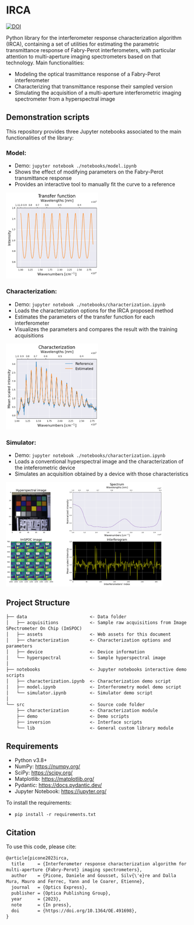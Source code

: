 # IRCA

[![DOI](https://zenodo.org/badge/614794669.svg)](https://zenodo.org/badge/latestdoi/614794669)

Python library for the interferometer response characterization algorithm (IRCA), containing a set of utilities for estimating the parametric transmittance response of Fabry-Perot interferometers, with particular attention to multi-aperture imaging spectrometers based on that technology.
Main functionalities:
- Modeling the optical trasmittance response of a Fabry-Perot interferometer
- Characterizing that transmittance response their sampled version
- Simulating the acquisition of a multi-aperture interferometric imaging spectrometer from a hyperspectral image

## Demonstration scripts

This repository provides three Jupyter notebooks associated to the main functionalities of the library:

### Model:
- Demo: `jupyter notebook ./notebooks/model.ipynb`
- Shows the effect of modifying parameters on the Fabry-Perot transmittance response
- Provides an interactive tool to manually fit the curve to a reference

<img src="data/assets/model.png" width="50%" height="50%">

### Characterization:
- Demo: `jupyter notebook ./notebooks/characterization.ipynb`
- Loads the characterization options for the IRCA proposed method
- Estimates the parameters of the transfer function for each interferometer
- Visualizes the parameters and compares the result with the training acquisitions

<img src="data/assets/characterization.png" width="50%" height="50%">

### Simulator:
- Demo: `jupyter notebook ./notebooks/characterization.ipynb`
- Loads a conventional hyperspectral image and the characterization of the inteferometric device
- Simulates an acquisition obtained by a device with those characteristics

<img src="data/assets/simulator.png" width="85%" height="85%">

## Project Structure

    ├── data                        <- Data folder
    │   ├── acquisitions            <- Sample raw acquisitions from Image SPectrometer On Chip (ImSPOC)
    │   ├── assets                  <- Web assets for this document
    │   ├── characterization        <- Characterization options and parameters
    │   ├── device                  <- Device information
    │   └── hyperspectral           <- Sample hyperspectral image
    │
    ├── notebooks                   <- Jupyter notebooks interactive demo scripts
    │   ├── characterization.ipynb  <- Characterization demo script
    │   ├── model.ipynb             <- Interferometry model demo script
    │   └── simulator.ipynb         <- Simulator demo script
    │
    └── src                         <- Source code folder
        ├── characterization        <- Characterization module
        ├── demo                    <- Demo scripts
        ├── inversion               <- Interface scripts
        └── lib                     <- General custom library module


## Requirements

- Python v3.8+
- NumPy: https://numpy.org/
- SciPy: https://scipy.org/
- Matplotlib: https://matplotlib.org/
- Pydantic: https://docs.pydantic.dev/
- Jupyter Notebook: https://jupyter.org/

To install the requirements:
- `pip install -r requirements.txt`

## Citation
To use this code, please cite:

```
@article{picone2023irca,
  title     = {Interferometer response characterization algorithm for multi-aperture {Fabry-Perot} imaging spectrometers},
  author    = {Picone, Daniele and Gousset, Silv{\'e}re and Dalla Mura, Mauro and Ferrec, Yann and le Coarer, Etienne},
  journal   = {Optics Express},
  publisher = {Optica Publishing Group},
  year      = {2023},
  note      = {In press},
  doi       = {https://doi.org/10.1364/OE.491698},
}
```
